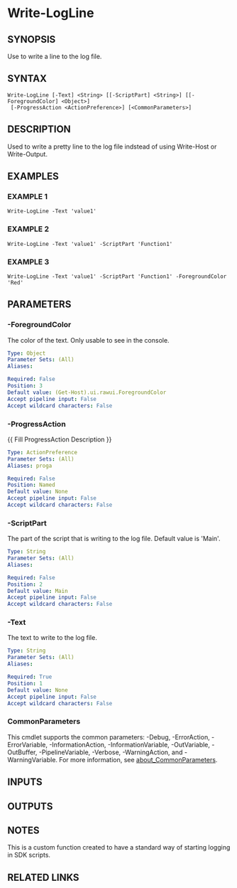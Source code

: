 # Write-LogLine

## SYNOPSIS
Use to write a line to the log file.

## SYNTAX

```
Write-LogLine [-Text] <String> [[-ScriptPart] <String>] [[-ForegroundColor] <Object>]
 [-ProgressAction <ActionPreference>] [<CommonParameters>]
```

## DESCRIPTION
Used to write a  pretty line to the log file indstead of using Write-Host or Write-Output.

## EXAMPLES

### EXAMPLE 1
```
Write-LogLine -Text 'value1'
```

### EXAMPLE 2
```
Write-LogLine -Text 'value1' -ScriptPart 'Function1'
```

### EXAMPLE 3
```
Write-LogLine -Text 'value1' -ScriptPart 'Function1' -ForegroundColor 'Red'
```

## PARAMETERS

### -ForegroundColor
The color of the text.
Only usable to see in the console.

```yaml
Type: Object
Parameter Sets: (All)
Aliases:

Required: False
Position: 3
Default value: (Get-Host).ui.rawui.ForegroundColor
Accept pipeline input: False
Accept wildcard characters: False
```

### -ProgressAction
{{ Fill ProgressAction Description }}

```yaml
Type: ActionPreference
Parameter Sets: (All)
Aliases: proga

Required: False
Position: Named
Default value: None
Accept pipeline input: False
Accept wildcard characters: False
```

### -ScriptPart
The part of the script that is writing to the log file.
Default value is 'Main'.

```yaml
Type: String
Parameter Sets: (All)
Aliases:

Required: False
Position: 2
Default value: Main
Accept pipeline input: False
Accept wildcard characters: False
```

### -Text
The text to write to the log file.

```yaml
Type: String
Parameter Sets: (All)
Aliases:

Required: True
Position: 1
Default value: None
Accept pipeline input: False
Accept wildcard characters: False
```

### CommonParameters
This cmdlet supports the common parameters: -Debug, -ErrorAction, -ErrorVariable, -InformationAction, -InformationVariable, -OutVariable, -OutBuffer, -PipelineVariable, -Verbose, -WarningAction, and -WarningVariable. For more information, see [about_CommonParameters](http://go.microsoft.com/fwlink/?LinkID=113216).

## INPUTS

## OUTPUTS

## NOTES
This is a custom function created to have a standard way of starting logging in SDK scripts.

## RELATED LINKS
